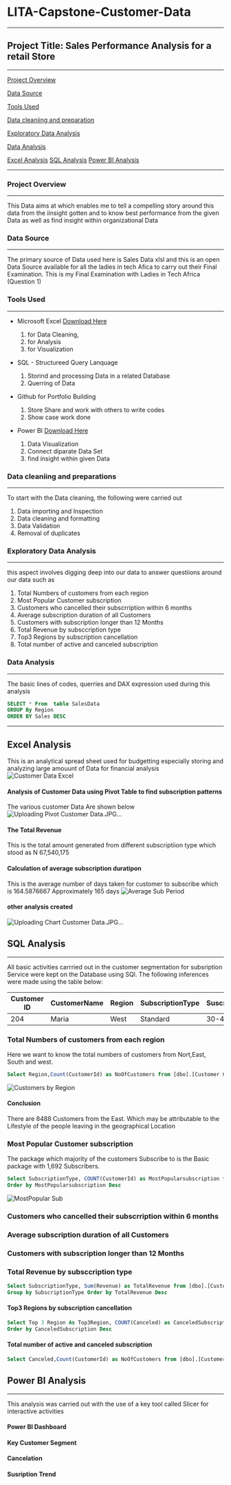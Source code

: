 # LITA-Capstone-Customer-Data

---

## Project Title: Sales Performance Analysis for a retail Store
---
[Project Overview](#project-overview)

[Data Source](#data-source)

[Tools Used](#tools-used)

[Data cleaniing and preparation](#data-cleaniing-and-preparation)

[Exploratory Data Analysis](#exploratory-data-analysis)

 [Data Analysis](#data-analysis)

[Excel Analysis](#excel-analysis)
[SQL Analysis](sQL-analysis)
[Power BI Analysis](power-bi-analysis) 

 ---
 


### Project Overview
---
This Data aims at which enables me to tell a compelling story around this data from the iinsight gotten and to know best performance from the given Data as well as find insight within organizational Data

### Data Source
---
The primary source of Data used here is Sales Data xlsl and this is an open Data Source available for all the ladies in tech Afica to carry out their Final Examination. This is my Final Examination with Ladies in Tech Africa (Question 1)

### Tools Used
---
- Microsoft Excel [Download Here](https://www.microsoft.com)
  1. for Data Cleaning,
  2. for Analysis
  3. for Visualization
     
- SQL - Structureed Query Lanquage  
  1. Storind and processing Data in a related Database
  2. Querring of Data
  
- Github for Portfolio Building
  1. Store Share and work with others to write codes
  2. Show case work done
    
- Power BI [Download Here](https://www.microsoft.com)
  1.  Data Visualization
  2. Connect diparate Data Set
  3. find insight within given Data

### Data cleaniing and preparations
---
To start with the Data cleaning, the following were carried out
  1.  Data importing and Inspection
  2.  Data cleaning and formatting
  3.  Data Validation
  4.  Removal of duplicates

### Exploratory Data Analysis
---
this aspect involves digging deep into our data to answer questiions around our data such as
 
  1. Total Numbers of customers from each region
  2. Most Popular Customer subscription
  3. Customers who cancelled their subscrription within 6 months
  4. Average subscription duration of all Customers
  5. Customers with subscription longer than 12 Months
  6. Total Revenue by subsccription type
  7. Top3 Regions by subscription cancellation
  8. Total number of active and canceled subscription

### Data Analysis
---
The basic lines of codes, querries and DAX expression used during this analysis
```SQL
SELECT * From  table SalesData
GROUP By Region
ORDER BY Sales DESC
```

---
## Excel Analysis
This is an analytical spread sheet used for budgetting especially storing and analyzing large
amouunt of Data for financial analysis
![Customer Data Excel](https://github.com/user-attachments/assets/fce124a6-2f53-4a63-9e0e-7b181663b4c2)

#### Analysis of Customer Data using Pivot Table to find subscription patterns 
The various customer Data Are shown below
![Uploading Pivot Customer Data.JPG…]()



#### The Total Revenue
This is the total amount generated from different subscriptiion type which stood as  N 67,540,175 

#### Calculation of average subscription duratipon
This is the average number of days taken for customer to subscribe which is 164.5876667 
Approximately 165 days
![Average Sub Period](https://github.com/user-attachments/assets/c01d0359-a93a-4c36-8cb6-21f3fadc82e6)


#### other analysis created 
![Uploading Chart Customer Data.JPG…]()


## SQL Analysis
---

All basic activities carrried out in the customer segmentation for subsription Service were kept on the Database using SQl.
The following inferences were made using the table below:



|Customer ID|CustomerName|Region|SubscriptionType|SuscriptionStart|SubscriptionEnd|Canceled|
|-----------|------------| -----|----------------|----------------|---------------|--------| 
|    204    |   Maria    | West |    Standard    |   30-4-2022    |   30-4-2023   |  FALSE | 


### Total Numbers of customers from each region
Here we want to know the total numbers of customers from Nort,East, South and west.
```SQL
Select Region,Count(CustomerId) as NoOfCustomers from [dbo].[Customer Capstone] Group by Region
```
![Customers by Region](https://github.com/user-attachments/assets/e6281ffe-b18e-4aff-aacb-4dbbc0066d53)
#### Conclusion
There are 8488 Customers from the East. Which may be attributable to the Lifestyle of the people leaving in the geographical Location 

### Most Popular Customer subscription
The package which majority of the customers Subscribe to is the Basic package with 1,692 Subscribers.

```SQL
Select SubscriptionType, COUNT(CustomerId) as MostPopularsubscription from [dbo].[Customer Capstone] Group by SubscriptionType 
Order by MostPopularsubscription Desc
```
![MostPopular Sub](https://github.com/user-attachments/assets/31593dcc-d756-4aa9-bba2-c39cc3bad689)

### Customers who cancelled their subscrription within 6 months

### Average subscription duration of all Customers

### Customers with subscription longer than 12 Months

### Total Revenue by subsccription type
```SQL
Select SubscriptionType, Sum(Revenue) as TotalRevenue from [dbo].[Customer Capstone]
Group by SubscriptionType Order by TotalRevenue Desc
```

#### Top3 Regions by subscription cancellation
```SQL
Select Top 3 Region As Top3Region, COUNT(Canceled) as CanceledSubscription from [dbo].[Customer Capstone] Group by region
Order by CanceledSubscription Desc
```

#### Total number of active and canceled subscription
```SQL
Select Canceled,Count(CustomerId) as NoOfCustomers from [dbo].[Customer Capstone] Group by Canceled
```


## Power BI Analysis 
---
This analysis was carried out with the use of a key tool called Slicer for interactive activities

#### Power BI Dashboard

#### Key Customer Segment

#### Cancelation

#### Susription Trend





